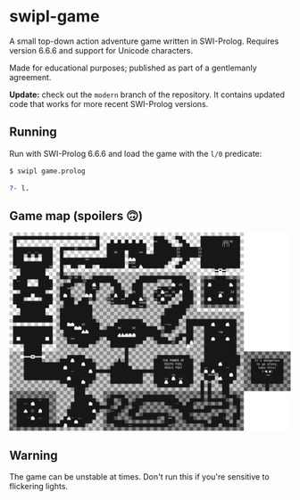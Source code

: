 # swipl-game
A small top-down action adventure game written in SWI-Prolog. Requires version 6.6.6 and support for Unicode characters.

Made for educational purposes; published as part of a gentlemanly agreement.

**Update:** check out the `modern` branch of the repository. It contains updated code that works for more recent SWI-Prolog versions.
## Running
Run with SWI-Prolog 6.6.6 and load the game with the `l/0` predicate:
```bash
$ swipl game.prolog
```
```prolog
?- l.
```
## Game map (spoilers 🙃)
<picture>
  <a href="https://raw.githubusercontent.com/DeathFuel/swipl-game/main/map.png">
    <img width="720px" alt="Game map. Click to view full size" src="https://raw.githubusercontent.com/DeathFuel/swipl-game/main/map.png">
  </a>
</picture>

## Warning
The game can be unstable at times. Don't run this if you're sensitive to flickering lights.
